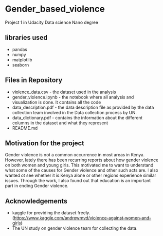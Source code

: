 # Gender_based_violence
Project 1 in Udacity Data science Nano degree

## libraries used
- pandas
- numpy
- matplotlib
- seaborn 

## Files in Repository
 - violence_data.csv - the dataset used in the analysis
 - gender_violence.ipynb - the notebook where all analysis and visualization is done. It contains all the code
 - data_description.pdf - the data description file as provided by the data collection team involved in the Data collection process by UN.
 - data_dictionary.pdf - contains the information about the different columns in the dataset and what they represent 
 - README.md

## Motivation for the project
Gender violence is not a common occurrence in most areas in Kenya. However, lately there has been recurring reports about how gender violence on both women and young girls. This motivated me to want to understand what some of the causes for Gender violence and other such acts are. I also wanted ot see whether it is Kenya alone or other regions experience similar issues. 
Through the work, I also found out that education is an important part in ending Gender violence. 

## Acknowledgements
- kaggle for providing the dataset freely. (https://www.kaggle.com/andrewmvd/violence-against-women-and-girls)
- The UN study on gender violence team for collecting the data.
